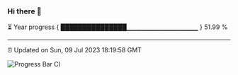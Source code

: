 ### Hi there 👋

⏳ Year progress { ███████████████▁▁▁▁▁▁▁▁▁▁▁▁▁▁▁ } 51.99 %

---

⏰ Updated on Sun, 09 Jul 2023 18:19:58 GMT

![Progress Bar CI](https://github.com/liununu/liununu/workflows/Progress%20Bar%20CI/badge.svg)
